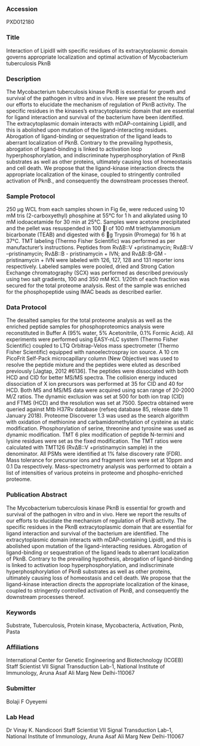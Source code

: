 ### Accession
PXD012180

### Title
Interaction of LipidII with specific residues of its extracytoplasmic domain governs appropriate localization and optimal activation of Mycobacterium tuberculosis PknB

### Description
The Mycobacterium tuberculosis kinase PknB is essential for growth and survival of the pathogen in vitro and in vivo. Here we present the results of our efforts to elucidate the mechanism of regulation of PknB activity. The specific residues in the kinases’s extracytoplasmic domain that are essential for ligand interaction and survival of the bacterium have been identified.  The extracytoplasmic domain interacts with mDAP-containing LipidII, and this is abolished upon mutation of the ligand-interacting residues. Abrogation of ligand-binding or sequestration of the ligand leads to aberrant localization of PknB. Contrary to the prevailing hypothesis, abrogation of ligand-binding is linked to activation loop hyperphosphorylation, and indiscriminate hyperphosphorylation of PknB substrates as well as other proteins, ultimately causing loss of homeostasis and cell death. We propose that the ligand-kinase interaction directs the appropriate localization of the kinase, coupled to stringently controlled activation of PknB., and consequently the downstream processes thereof.

### Sample Protocol
250 µg WCL from each samples shown in Fig 6e, were reduced using 10 mM tris (2-carboxyethyl) phosphine at 55°C for 1 h and alkylated using 10 mM iodoacetamide for 30 min at 25°C.  Samples were acetone precipitated and the pellet was resuspended in 100 l of 100 mM triethylammonium bicarbonate (TEAB) and digested with 6 g Trypsin (Promega) for 16 h at 37°C. TMT labeling (Thermo Fisher Scientific) was performed as per manufacturer’s instructions. Peptides from RvΔB::V +pristinamycin; RvΔB::V –pristinamycin; RvΔB::B  - pristinamycin + IVN; and RvΔB::B-GM - pristinamycin + IVN were labeled with 126,  127, 128 and 131 reporter ions respectively. Labeled samples were pooled, dried and Strong Cation Exchange chromatography (SCX) was performed as described previously using two salt gradients, 100 and 350 mM KCl. 1/20th of each fraction was secured for the total proteome analysis. Rest of the sample was enriched for the phosphopeptide using IMAC beads as described earlier.

### Data Protocol
The desalted samples for the total proteome analysis as well as the enriched peptide samples for phosphoproteomics analysis were reconstituted in Buffer A (95% water, 5% Acetonitrile, 0.1% Formic Acid). All experiments were performed using EASY-nLC system (Thermo Fisher Scientific) coupled to LTQ Orbitrap-Velos mass spectrometer (Thermo Fisher Scientific) equipped with nanoelectrospray ion source. A 10 cm PicoFrit Self-Pack microcapillary column (New Objective) was used to resolve the peptide mixture and the peptides were eluted as described previously [Jagtap, 2012 #6136]. The peptides were dissociated with both HCD and CID for better MS/MS spectra. The collision energy induced dissociation of X ion precursors was performed at 35 for CID and 40 for HCD. Both MS and MS/MS data were acquired using scan range of 20-2000 M/Z ratios. The dynamic exclusion was set at 500 for both ion trap (CID) and FTMS (HCD) and the resolution was set at 7500. Spectra obtained were queried against Mtb H37Rv database (refseq database 85, release date 11 January 2018). Proteome Discoverer 1.3 was used as the search algorithm with oxidation of methionine and carbamidomethylation of cysteine as static modification. Phosphorylation of serine, threonine and tyrosine was used as dynamic modification. TMT 6 plex modification of peptide N-termini and lysine residues were set as the fixed modification. The TMT ratios were calculated with TMT126 (RvΔB::V +pristinamycin sample) in the denominator.  All PSMs were identified at 1% false discovery rate (FDR). Mass tolerance for precursor ions and fragment ions were set at 10ppm and 0.1 Da respectively. Mass-spectrometry analysis was performed to obtain a list of intensities of various proteins in proteome and phospho-enriched proteome.

### Publication Abstract
The Mycobacterium tuberculosis kinase PknB is essential for growth and survival of the pathogen in vitro and in vivo. Here we report the results of our efforts to elucidate the mechanism of regulation of PknB activity. The specific residues in the PknB extracytoplasmic domain that are essential for ligand interaction and survival of the bacterium are identified. The extracytoplasmic domain interacts with mDAP-containing LipidII, and this is abolished upon mutation of the ligand-interacting residues. Abrogation of ligand-binding or sequestration of the ligand leads to aberrant localization of PknB. Contrary to the prevailing hypothesis, abrogation of ligand-binding is linked to activation loop hyperphosphorylation, and indiscriminate hyperphosphorylation of PknB substrates as well as other proteins, ultimately causing loss of homeostasis and cell death. We propose that the ligand-kinase interaction directs the appropriate localization of the kinase, coupled to stringently controlled activation of PknB, and consequently the downstream processes thereof.

### Keywords
Substrate, Tuberculosis, Protein kinase, Mycobacteria, Activation, Pknb, Pasta

### Affiliations
International Center for Genetic Engineering and Biotechnology (ICGEB)
Staff Scientist VII Signal Transduction Lab-1, National Institute of Immunology, Aruna Asaf Ali Marg New Delhi-110067

### Submitter
Bolaji F Oyeyemi

### Lab Head
Dr Vinay K. Nandicoori
Staff Scientist VII Signal Transduction Lab-1, National Institute of Immunology, Aruna Asaf Ali Marg New Delhi-110067


